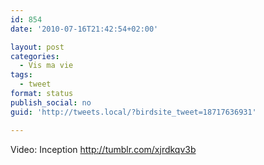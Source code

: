 ```yaml
---
id: 854
date: '2010-07-16T21:42:54+02:00'

layout: post
categories:
  - Vis ma vie
tags:
  - tweet
format: status
publish_social: no
guid: 'http://tweets.local/?birdsite_tweet=18717636931'

---
```


Video: Inception http://tumblr.com/xjrdkqv3b
